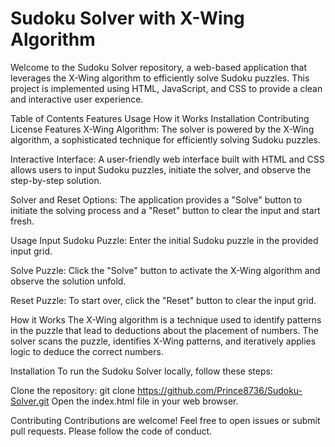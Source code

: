 # Sudoku Solver with X-Wing Algorithm
Welcome to the Sudoku Solver repository, a web-based application that leverages the X-Wing algorithm to efficiently solve Sudoku puzzles. This project is implemented using HTML, JavaScript, and CSS to provide a clean and interactive user experience.

Table of Contents
Features
Usage
How it Works
Installation
Contributing
License
Features
X-Wing Algorithm: The solver is powered by the X-Wing algorithm, a sophisticated technique for efficiently solving Sudoku puzzles.

Interactive Interface: A user-friendly web interface built with HTML and CSS allows users to input Sudoku puzzles, initiate the solver, and observe the step-by-step solution.

Solver and Reset Options: The application provides a "Solve" button to initiate the solving process and a "Reset" button to clear the input and start fresh.

Usage
Input Sudoku Puzzle: Enter the initial Sudoku puzzle in the provided input grid.

Solve Puzzle: Click the "Solve" button to activate the X-Wing algorithm and observe the solution unfold.

Reset Puzzle: To start over, click the "Reset" button to clear the input grid.

How it Works
The X-Wing algorithm is a technique used to identify patterns in the puzzle that lead to deductions about the placement of numbers. The solver scans the puzzle, identifies X-Wing patterns, and iteratively applies logic to deduce the correct numbers.

Installation
To run the Sudoku Solver locally, follow these steps:

Clone the repository:
git clone https://github.com/Prince8736/Sudoku-Solver.git
Open the index.html file in your web browser.

Contributing
Contributions are welcome! Feel free to open issues or submit pull requests. Please follow the code of conduct.






